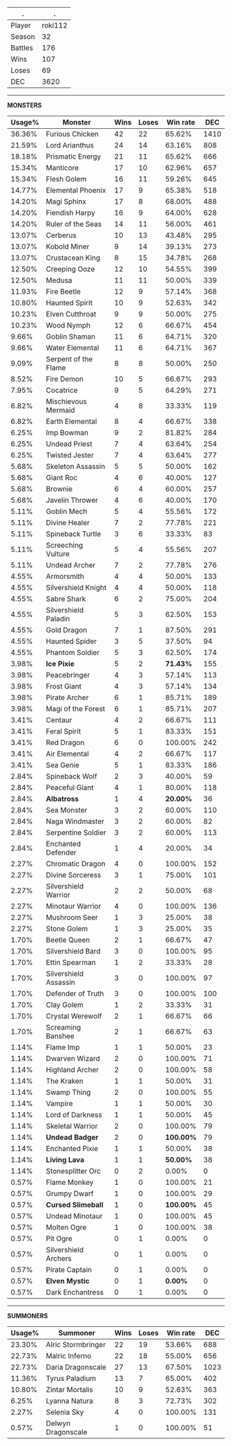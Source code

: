 .|.
|-|-
Player|roki112
Season|32
Battles|176
Wins|107
Loses|69
DEC|3620

---
**MONSTERS**

Usage%|Monster|Wins|Loses|Win rate|DEC|
-|-|-|-|-|-|
36.36%|Furious Chicken|42|22|65.62%|1410|
21.59%|Lord Arianthus|24|14|63.16%|808|
18.18%|Prismatic Energy|21|11|65.62%|666|
15.34%|Manticore|17|10|62.96%|657|
15.34%|Flesh Golem|16|11|59.26%|645|
14.77%|Elemental Phoenix|17|9|65.38%|518|
14.20%|Magi Sphinx|17|8|68.00%|488|
14.20%|Fiendish Harpy|16|9|64.00%|628|
14.20%|Ruler of the Seas|14|11|56.00%|461|
13.07%|Cerberus|10|13|43.48%|295|
13.07%|Kobold Miner|9|14|39.13%|273|
13.07%|Crustacean King|8|15|34.78%|268|
12.50%|Creeping Ooze|12|10|54.55%|399|
12.50%|Medusa|11|11|50.00%|339|
11.93%|Fire Beetle|12|9|57.14%|368|
10.80%|Haunted Spirit|10|9|52.63%|342|
10.23%|Elven Cutthroat|9|9|50.00%|275|
10.23%|Wood Nymph|12|6|66.67%|454|
9.66%|Goblin Shaman|11|6|64.71%|320|
9.66%|Water Elemental|11|6|64.71%|367|
9.09%|Serpent of the Flame|8|8|50.00%|250|
8.52%|Fire Demon|10|5|66.67%|293|
7.95%|Cocatrice|9|5|64.29%|271|
6.82%|Mischievous Mermaid|4|8|33.33%|119|
6.82%|Earth Elemental|8|4|66.67%|338|
6.25%|Imp Bowman|9|2|81.82%|284|
6.25%|Undead Priest|7|4|63.64%|254|
6.25%|Twisted Jester|7|4|63.64%|277|
5.68%|Skeleton Assassin|5|5|50.00%|162|
5.68%|Giant Roc|4|6|40.00%|127|
5.68%|Brownie|6|4|60.00%|257|
5.68%|Javelin Thrower|4|6|40.00%|170|
5.11%|Goblin Mech|5|4|55.56%|172|
5.11%|Divine Healer|7|2|77.78%|221|
5.11%|Spineback Turtle|3|6|33.33%|83|
5.11%|Screeching Vulture|5|4|55.56%|207|
5.11%|Undead Archer|7|2|77.78%|276|
4.55%|Armorsmith|4|4|50.00%|133|
4.55%|Silvershield Knight|4|4|50.00%|118|
4.55%|Sabre Shark|6|2|75.00%|204|
4.55%|Silvershield Paladin|5|3|62.50%|153|
4.55%|Gold Dragon|7|1|87.50%|291|
4.55%|Haunted Spider|3|5|37.50%|94|
4.55%|Phantom Soldier|5|3|62.50%|174|
3.98%|**Ice Pixie**|5|2|**71.43%**|155|
3.98%|Peacebringer|4|3|57.14%|113|
3.98%|Frost Giant|4|3|57.14%|134|
3.98%|Pirate Archer|6|1|85.71%|189|
3.98%|Magi of the Forest|6|1|85.71%|207|
3.41%|Centaur|4|2|66.67%|111|
3.41%|Feral Spirit|5|1|83.33%|151|
3.41%|Red Dragon|6|0|100.00%|242|
3.41%|Air Elemental|4|2|66.67%|117|
3.41%|Sea Genie|5|1|83.33%|186|
2.84%|Spineback Wolf|2|3|40.00%|59|
2.84%|Peaceful Giant|4|1|80.00%|118|
2.84%|**Albatross**|1|4|**20.00%**|36|
2.84%|Sea Monster|3|2|60.00%|110|
2.84%|Naga Windmaster|3|2|60.00%|82|
2.84%|Serpentine Soldier|3|2|60.00%|113|
2.84%|Enchanted Defender|1|4|20.00%|34|
2.27%|Chromatic Dragon|4|0|100.00%|152|
2.27%|Divine Sorceress|3|1|75.00%|101|
2.27%|Silvershield Warrior|2|2|50.00%|68|
2.27%|Minotaur Warrior|4|0|100.00%|136|
2.27%|Mushroom Seer|1|3|25.00%|38|
2.27%|Stone Golem|1|3|25.00%|35|
1.70%|Beetle Queen|2|1|66.67%|47|
1.70%|Silvershield Bard|3|0|100.00%|95|
1.70%|Ettin Spearman|1|2|33.33%|28|
1.70%|Silvershield Assassin|3|0|100.00%|97|
1.70%|Defender of Truth|3|0|100.00%|100|
1.70%|Clay Golem|1|2|33.33%|31|
1.70%|Crystal Werewolf|2|1|66.67%|66|
1.70%|Screaming Banshee|2|1|66.67%|63|
1.14%|Flame Imp|1|1|50.00%|23|
1.14%|Dwarven Wizard|2|0|100.00%|71|
1.14%|Highland Archer|2|0|100.00%|58|
1.14%|The Kraken|1|1|50.00%|31|
1.14%|Swamp Thing|2|0|100.00%|55|
1.14%|Vampire|1|1|50.00%|30|
1.14%|Lord of Darkness|1|1|50.00%|45|
1.14%|Skeletal Warrior|2|0|100.00%|79|
1.14%|**Undead Badger**|2|0|**100.00%**|79|
1.14%|Enchanted Pixie|1|1|50.00%|38|
1.14%|**Living Lava**|1|1|**50.00%**|38|
1.14%|Stonesplitter Orc|0|2|0.00%|0|
0.57%|Flame Monkey|1|0|100.00%|21|
0.57%|Grumpy Dwarf|1|0|100.00%|29|
0.57%|**Cursed Slimeball**|1|0|**100.00%**|45|
0.57%|Undead Minotaur|1|0|100.00%|45|
0.57%|Molten Ogre|1|0|100.00%|38|
0.57%|Pit Ogre|0|1|0.00%|0|
0.57%|Silvershield Archers|0|1|0.00%|0|
0.57%|Pirate Captain|0|1|0.00%|0|
0.57%|**Elven Mystic**|0|1|**0.00%**|0|
0.57%|Dark Enchantress|0|1|0.00%|0|

---
**SUMMONERS**

Usage%|Summoner|Wins|Loses|Win rate|DEC|
-|-|-|-|-|-|
23.30%|Alric Stormbringer|22|19|53.66%|688|
22.73%|Malric Inferno|22|18|55.00%|656|
22.73%|Daria Dragonscale|27|13|67.50%|1023|
11.36%|Tyrus Paladium|13|7|65.00%|402|
10.80%|Zintar Mortalis|10|9|52.63%|363|
6.25%|Lyanna Natura|8|3|72.73%|302|
2.27%|Selenia Sky|4|0|100.00%|131|
0.57%|Delwyn Dragonscale|1|0|100.00%|51|
